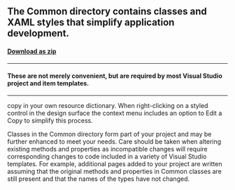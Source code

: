 ## The Common directory contains classes and XAML styles that simplify application development.
#### [Download as zip](https://downgit.github.io/#/home?url=https://github.com/GrapeCity/ComponentOne-UWP-Samples/tree/master/\C1.UWP.Input\VB\InputSamples\Common)
____
#### These are not merely convenient, but are required by most Visual Studio project and item templates.
____
copy in your own resource dictionary.  When right-clicking on a styled control in the design
surface the context menu includes an option to Edit a Copy to simplify this process.

Classes in the Common directory form part of your project and may be further enhanced to meet your
needs.  Care should be taken when altering existing methods and properties as incompatible changes
will require corresponding changes to code included in a variety of Visual Studio templates.  For
example, additional pages added to your project are written assuming that the original methods and
properties in Common classes are still present and that the names of the types have not changed.
